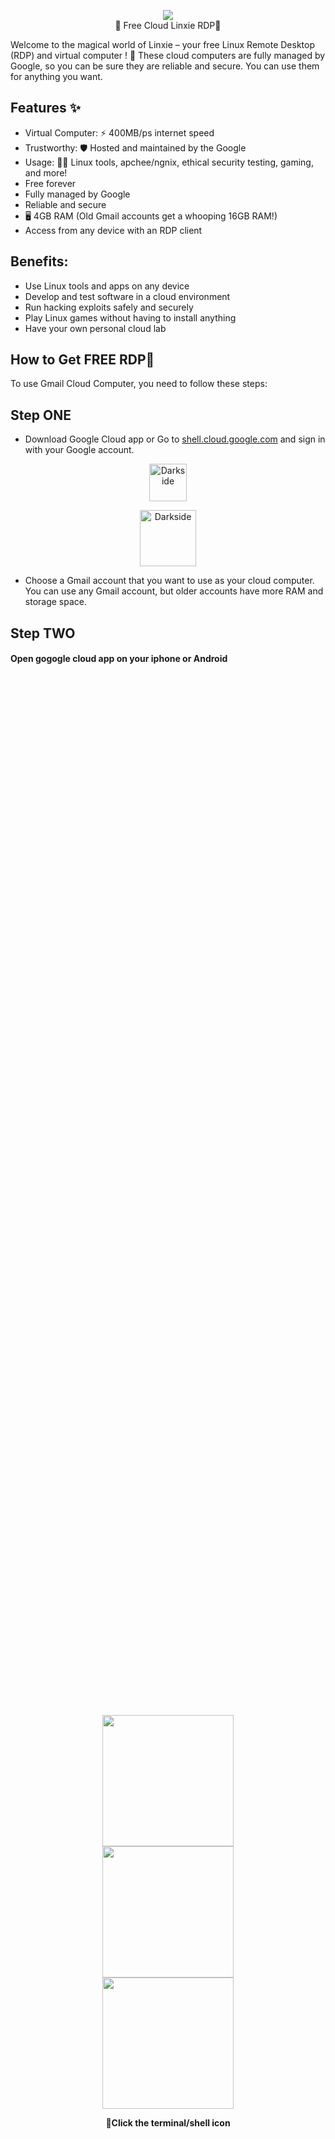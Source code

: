 <p align="center">
<img src="https://github.com/AryanVBW/RDPtown/releases/download/l1/rdp2-removebg-preview.png" height=""><br>
🌟 Free Cloud Linxie RDP🚀
</p>


Welcome to the magical world of Linxie – your free Linux Remote Desktop (RDP) and virtual computer ! 🎉
These cloud computers are fully managed by Google, so you can be sure they are reliable and secure. You can use them for anything you want.

## Features ✨
- Virtual Computer: ⚡️ 400MB/ps internet speed
- Trustworthy: 🛡️ Hosted and maintained by the  Google
- Usage: 👨‍💻 Linux tools, apchee/ngnix, ethical security testing, gaming, and more!
- Free forever
- Fully managed by Google
- Reliable and secure
- 🖥️ 4GB RAM (Old Gmail accounts get a whooping 16GB RAM!)
- Access from any device with an RDP client
## Benefits:

- Use Linux tools and apps on any device
- Develop and test software in a cloud environment
- Run hacking exploits safely and securely
- Play Linux games without having to install anything
- Have your own personal cloud lab
## How to Get FREE RDP🚀
To use Gmail Cloud Computer, you need to follow these steps:
## Step ONE
 - Download Google Cloud app or Go to <a href="https://shell.cloud.google.com">shell.cloud.google.com</a> and sign in with your Google account.

<p align="center">
   <a href="https://play.google.com/store/apps/details?id=com.google.android.apps.cloudconsole">
      <img src="https://github.com/AryanVBW/RDPtown/releases/download/l1/playstore.png" height="60" alt="Darkside">
   </a>
</p>

<p align="center">
   <a href="https://apps.apple.com/us/app/google-cloud/id1005120814">
      <img src="https://github.com/AryanVBW/RDPtown/releases/download/l1/appstore.png" height="90" alt="Darkside">
   </a>
</p>


 - Choose a Gmail account that you want to use as your cloud computer. You can use any Gmail account, but older accounts have more RAM and storage space.
## Step TWO
<h4>Open gogogle cloud app on your iphone or Android<h4> 

<div style="display: flex; flex-direction: column; justify-content: center; align-items: center; height: 100vh;">
  <img src="https://github.com/AryanVBW/RDPtown/releases/download/S1/CRDPcloud.png" height="210">
  <img src="https://github.com/AryanVBW/RDPtown/releases/download/S1/Cshell.png" height="210">
  <img src="https://github.com/AryanVBW/RDPtown/releases/download/S1/Ccloud-shell.png" height="210">
  <p style="text-align: center;"> 📲Click the terminal/shell icon</p>
</div>

   
 - Wait for a few minutes while the Google Cloud sets up your cloud computer. You will see a terminal window when it is ready.
## Step THREE
 <h4>Copy paste the following cammand one by one</h4>
1.paste this after complet this paste second 
   
   ```bash
    sudo apt update -y && sudo apt upgrade -y
    sudo apt install wget -y
   ```
2.Download and install Chrome Remote Desktop 

   ```bash
    sudo wget https://dl.google.com/linux/direct/chrome-remote-desktop_current_amd64.deb
    sudo apt install ./chrome-remote-desktop_current_amd64.deb -y 
   ```
3. installing XFCE Desktop Environment
   ```bash
   sudo DEBIAN_FRONTEND=noninteractive \
    apt install --assume-yes xfce4 desktop-base dbus-x11 xscreensaver
   ```  
4. Activating Chrome Remote Desktop
   ```bash
    sudo bash -c 'echo "exec /etc/X11/Xsession /usr/bin/xfce4-session" > /etc/chrome-remote-desktop-session'
   ```
5.  Disabling lightdm.service
   ```bash  
    sudo systemctl disable lightdm.service
   ```
## Step FOUR
   - Download Chrome Remote Desktop app/Extension or Go to <a href="https://remotedesktop.google.com">Chrome Remote Desktop</a> 
<p align="center">
   <a href="https://play.google.com/store/apps/details?id=com.google.chromeremotedesktop">
      <img src="https://github.com/AryanVBW/RDPtown/releases/download/l1/playstore.png" height="60" alt="Darkside">
   </a>
</p>

<p align="center">
   <a href="https://apps.apple.com/us/app/chrome-remote-desktop/id944025852">
      <img src="https://github.com/AryanVBW/RDPtown/releases/download/l1/appstore.png" height="90" alt="Darkside">
   </a>
</p>
<p align="center">
   <a href="https://chrome.google.com/webstore/detail/chrome-remote-desktop/inomeogfingihgjfjlpeplalcfajhgai">
      <img src="https://github.com/AryanVBW/RDPtown/releases/download/S%24/mediumCrome-withouborder.png" height="60" alt="Darkside">
   </a>
</p>
 <h2>Open  Chrome Remote Desktop App/Extension  </h2>  
 <div style="display: flex; flex-direction: column; justify-content: center; align-items: center; height: 100vh;">
  <img src="https://github.com/AryanVBW/RDPtown/releases/download/S1/CRDPcloud.png" height="210">
  <img src="https://github.com/AryanVBW/RDPtown/releases/download/S1/Cshell.png" height="210">
  <img src="https://github.com/AryanVBW/RDPtown/releases/download/S1/Ccloud-shell.png" height="210">
  <img src="https://github.com/AryanVBW/RDPtown/releases/download/S1/CRDPcloud.png" height="210">
  <img src="https://github.com/AryanVBW/RDPtown/releases/download/S1/Cshell.png" height="210">
  <img src="https://github.com/AryanVBW/RDPtown/releases/download/S1/Ccloud-shell.png" height="210">
</div>

 - Enjoy your cloud computer! You can install and run any Linux software you want. You can also access the graphical user interface by clicking on the “Desktop” button.


## Disclaimer ⚠️
Please use RDPTown responsibly and abide by Google's terms of service. Any unauthorized or illegal activities are not supported and are solely the user's responsibility.

Join in, contribute, raise issues, and let's make Linxie even better! 🚧✨
<p align="center">Made 🕸️ By <a href="https://aryanvbw.github.io/">*Vivek W*</a></p>
<p align="center" style="font-size: 8px">v1.0</p>

